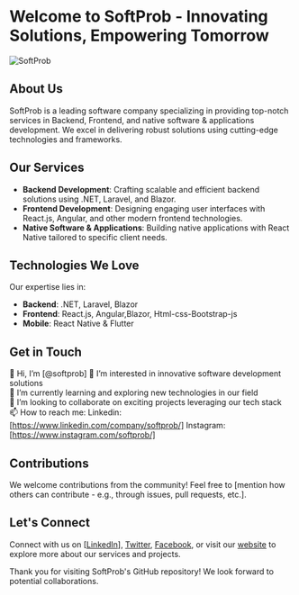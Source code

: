 # Welcome to SoftProb - Innovating Solutions, Empowering Tomorrow

 ![SoftProb](https://github.com/softprob/softprob/assets/153455451/0129dc00-9e60-45d1-92c3-e04813ceafdc)


## About Us

SoftProb is a leading software company specializing in providing top-notch services in Backend, Frontend, and native software & applications development. We excel in delivering robust solutions using cutting-edge technologies and frameworks.

## Our Services

- **Backend Development**: Crafting scalable and efficient backend solutions using .NET, Laravel, and Blazor.
- **Frontend Development**: Designing engaging user interfaces with React.js, Angular, and other modern frontend technologies.
- **Native Software & Applications**: Building native applications with React Native tailored to specific client needs.

## Technologies We Love

Our expertise lies in:

- **Backend**: .NET, Laravel, Blazor
- **Frontend**: React.js, Angular,Blazor, Html-css-Bootstrap-js
- **Mobile**: React Native & Flutter

## Get in Touch

👋 Hi, I’m [@softprob]
👀 I’m interested in innovative software development solutions  
🌱 I’m currently learning and exploring new technologies in our field  
💞️ I’m looking to collaborate on exciting projects leveraging our tech stack  
📫 How to reach me: 
      Linkedin: [https://www.linkedin.com/company/softprob/]
      Instagram: [https://www.instagram.com/softprob/]

## Contributions

We welcome contributions from the community! Feel free to [mention how others can contribute - e.g., through issues, pull requests, etc.].

## Let's Connect

Connect with us on [[LinkedIn](https://www.linkedin.com/company/softprob)], [Twitter](link_to_twitter), [Facebook](link_to_facebook), or visit our [website](https://www.softprob.com) to explore more about our services and projects.

Thank you for visiting SoftProb's GitHub repository! We look forward to potential collaborations.

